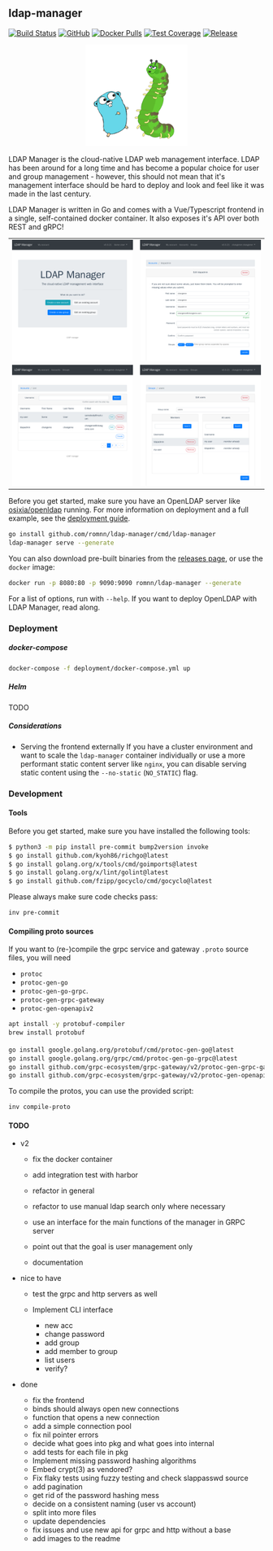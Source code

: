 ## ldap-manager

[![Build Status](https://github.com/romnn/ldap-manager/workflows/test/badge.svg)](https://github.com/romnn/ldap-manager/actions)
[![GitHub](https://img.shields.io/github/license/romnn/ldap-manager)](https://github.com/romnn/ldap-manager)
[![Docker Pulls](https://img.shields.io/docker/pulls/romnn/ldap-manager)](https://hub.docker.com/r/romnn/ldap-manager)
[![Test Coverage](https://codecov.io/gh/romnn/ldap-manager/branch/master/graph/badge.svg)](https://codecov.io/gh/romnn/ldap-manager)
[![Release](https://img.shields.io/github/release/romnn/ldap-manager)](https://github.com/romnn/ldap-manager/releases/latest)

<p align="center">
  <img width="200" src="website/icon/icon_lg.jpg">
</p>

LDAP Manager is the cloud-native LDAP web management interface. LDAP has been around for a long time and has become a popular choice for user and group management - however, this should not mean that it's management interface should be hard to deploy and look and feel like it was made in the last century.

LDAP Manager is written in Go and comes with a Vue/Typescript frontend in a single, self-contained docker container. It also exposes it's API over both REST and gRPC!

|                                                 |                                                 |
| :---------------------------------------------: | :---------------------------------------------: |
|      <img src="screenshots/home-user.png">      | <img src="screenshots/accounts-edit-admin.png"> |
| <img src="screenshots/accounts-list-admin.png"> |  <img src="screenshots/groups-edit-admin.png">  |

Before you get started, make sure you have an OpenLDAP server like
[osixia/openldap](https://hub.docker.com/r/osixia/openldap/) running.
For more information on deployment and a full example,
see the [deployment guide](#Deployment).

```bash
go install github.com/romnn/ldap-manager/cmd/ldap-manager
ldap-manager serve --generate
```

You can also download pre-built binaries from the
[releases page](https://github.com/romnn/ldap-manager/releases),
or use the `docker` image:

```bash
docker run -p 8080:80 -p 9090:9090 romnn/ldap-manager --generate
```

For a list of options, run with `--help`. If you want to deploy OpenLDAP with LDAP Manager, read along.

### Deployment

##### docker-compose

```bash
docker-compose -f deployment/docker-compose.yml up
```

##### Helm

TODO

##### Considerations

- Serving the frontend externally
  If you have a cluster environment and want to scale the `ldap-manager` container individually or use a more performant static content server like `nginx`, you can disable serving static content using the `--no-static` (`NO_STATIC`) flag.

### Development

#### Tools

Before you get started, make sure you have installed the following tools:

```bash
$ python3 -m pip install pre-commit bump2version invoke
$ go install github.com/kyoh86/richgo@latest
$ go install golang.org/x/tools/cmd/goimports@latest
$ go install golang.org/x/lint/golint@latest
$ go install github.com/fzipp/gocyclo/cmd/gocyclo@latest
```

Please always make sure code checks pass:

```bash
inv pre-commit
```

#### Compiling proto sources

If you want to (re-)compile the grpc service and gateway `.proto` source files,
you will need

- `protoc`
- `protoc-gen-go`
- `protoc-gen-go-grpc`.
- `protoc-gen-grpc-gateway`
- `protoc-gen-openapiv2`

```bash
apt install -y protobuf-compiler
brew install protobuf

go install google.golang.org/protobuf/cmd/protoc-gen-go@latest
go install google.golang.org/grpc/cmd/protoc-gen-go-grpc@latest
go install github.com/grpc-ecosystem/grpc-gateway/v2/protoc-gen-grpc-gateway@latest
go install github.com/grpc-ecosystem/grpc-gateway/v2/protoc-gen-openapiv2@latest
```

To compile the protos, you can use the provided script:

```bash
inv compile-proto
```

#### TODO

- v2

  - fix the docker container
  - add integration test with harbor
  - refactor in general
  - refactor to use manual ldap search only where necessary
  - use an interface for the main functions of the manager in GRPC server
  - point out that the goal is user management only

  - documentation

- nice to have
  - test the grpc and http servers as well

  - Implement CLI interface
    - new acc
    - change password
    - add group
    - add member to group
    - list users
    - verify?

- done
  - fix the frontend
  - binds should always open new connections
  - function that opens a new connection
  - add a simple connection pool
  - fix nil pointer errors
  - decide what goes into pkg and what goes into internal
  - add tests for each file in pkg
  - Implement missing password hashing algorithms
  - Embed crypt(3) as vendored?
  - Fix flaky tests using fuzzy testing and check slappasswd source
  - add pagination
  - get rid of the password hashing mess
  - decide on a consistent naming (user vs account)
  - split into more files
  - update dependencies
  - fix issues and use new api for grpc and http without a base
  - add images to the readme
